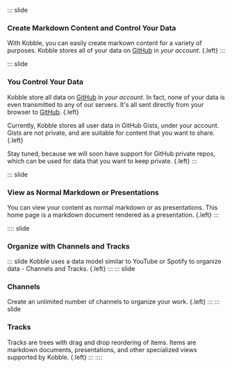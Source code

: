 ::: slide 
### Create Markdown Content and Control Your Data
With Kobble, you can easily create markown content for a variety of purposes. Kobble stores all of your data on [GitHub](https://github.com) in *your account*. {.left}
:::

::: slide
### You Control Your Data
Kobble store all data on [GitHub](https://github.com) in *your account*. In fact, none of your data is even transmitted to any of our servers. It's all sent directly from your browser to [GitHub](https://github.com). {.left} 

Currently, Kobble stores all user data in GitHub Gists, under your account. Gists are not private, and are suitable for content that you want to share. {.left} 

Stay tuned, because we will soon have support for GitHub private repos, which can be used for data that you want to keep private.  {.left}
:::

::: slide 
### View as Normal Markdown or Presentations
You can view your content as normal markdown or as presentations. This home page is a markdown document rendered as a presentation. {.left}
:::

:::: slide
### Organize with Channels and Tracks
::: slide
Kobble uses a data model similar to YouTube or Spotify to organize data - Channels and Tracks. {.left}
:::
::: slide 
### Channels
Create an unlimited number of channels to organize your work. {.left}
:::
::: slide 
### Tracks
Tracks are trees with drag and drop reordering of items. Items are markdown documents, presentations, and other specialized views supported by Kobble. {.left}
:::
::::


